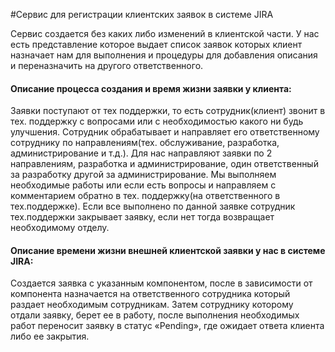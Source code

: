 #Сервис для регистрации клиентских заявок в системе JIRA

Сервис создается без каких либо изменений в клиентской части. 
У нас есть представление которое выдает список заявок которых клиент назначает нам для выполнения и процедуры для добавления описания и переназначить на другого ответственного.
#### Описание процесса создания и время жизни заявки у клиента:
Заявки поступают от тех поддержки, то есть сотрудник(клиент) звонит в тех. поддержку с вопросами или с необходимостью какого ни будь улучшения. Сотрудник обрабатывает и направляет его ответственному сотруднику по направлениям(тех. обслуживание, разработка, администрирование и т.д.). Для нас направляют заявки по 2 направлениям, разработка и администрирование, один ответственный за разработку другой за администрирование. Мы выполняем необходимые работы или если есть вопросы и направляем с комментарием обратно в тех. поддержку(на ответственного в тех.поддержке). Если все выполнено по данной заявке сотрудник тех.поддержки закрывает заявку, если нет тогда возвращает необходимому отделу.
#### Описание времени жизни внешней клиентской заявки у нас в системе JIRA:
Создается заявка с указанным компонентом, после в зависимости от компонента назначается на ответственного сотрудника который раздает необходимым сотрудникам. Затем сотруднику которому отдали заявку, берет ее в работу, после выполнения необходимых работ переносит заявку в статус «Pending», где ожидает ответа клиента либо ее закрытия.